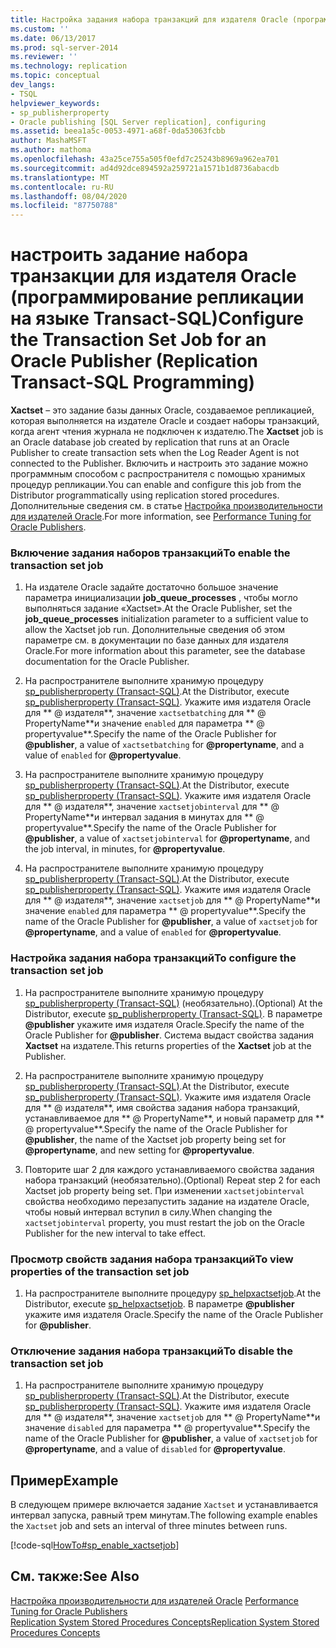 ```yaml
---
title: Настройка задания набора транзакций для издателя Oracle (программирование репликации на языке Transact-SQL) | Документация Майкрософт
ms.custom: ''
ms.date: 06/13/2017
ms.prod: sql-server-2014
ms.reviewer: ''
ms.technology: replication
ms.topic: conceptual
dev_langs:
- TSQL
helpviewer_keywords:
- sp_publisherproperty
- Oracle publishing [SQL Server replication], configuring
ms.assetid: beea1a5c-0053-4971-a68f-0da53063fcbb
author: MashaMSFT
ms.author: mathoma
ms.openlocfilehash: 43a25ce755a505f0efd7c25243b8969a962ea701
ms.sourcegitcommit: ad4d92dce894592a259721a1571b1d8736abacdb
ms.translationtype: MT
ms.contentlocale: ru-RU
ms.lasthandoff: 08/04/2020
ms.locfileid: "87750788"
---
```

# <a name="configure-the-transaction-set-job-for-an-oracle-publisher-replication-transact-sql-programming"></a><span data-ttu-id="bf9f5-102">настроить задание набора транзакции для издателя Oracle (программирование репликации на языке Transact-SQL)</span><span class="sxs-lookup"><span data-stu-id="bf9f5-102">Configure the Transaction Set Job for an Oracle Publisher (Replication Transact-SQL Programming)</span></span>
  <span data-ttu-id="bf9f5-103">**Xactset** – это задание базы данных Oracle, создаваемое репликацией, которая выполняется на издателе Oracle и создает наборы транзакций, когда агент чтения журнала не подключен к издателю.</span><span class="sxs-lookup"><span data-stu-id="bf9f5-103">The **Xactset** job is an Oracle database job created by replication that runs at an Oracle Publisher to create transaction sets when the Log Reader Agent is not connected to the Publisher.</span></span> <span data-ttu-id="bf9f5-104">Включить и настроить это задание можно программным способом с распространителя с помощью хранимых процедур репликации.</span><span class="sxs-lookup"><span data-stu-id="bf9f5-104">You can enable and configure this job from the Distributor programmatically using replication stored procedures.</span></span> <span data-ttu-id="bf9f5-105">Дополнительные сведения см. в статье [Настройка производительности для издателей Oracle](../non-sql/performance-tuning-for-oracle-publishers.md).</span><span class="sxs-lookup"><span data-stu-id="bf9f5-105">For more information, see [Performance Tuning for Oracle Publishers](../non-sql/performance-tuning-for-oracle-publishers.md).</span></span>  
  
### <a name="to-enable-the-transaction-set-job"></a><span data-ttu-id="bf9f5-106">Включение задания наборов транзакций</span><span class="sxs-lookup"><span data-stu-id="bf9f5-106">To enable the transaction set job</span></span>  
  
1.  <span data-ttu-id="bf9f5-107">На издателе Oracle задайте достаточно большое значение параметра инициализации **job_queue_processes** , чтобы могло выполняться задание «Xactset».</span><span class="sxs-lookup"><span data-stu-id="bf9f5-107">At the Oracle Publisher, set the **job_queue_processes** initialization parameter to a sufficient value to allow the Xactset job run.</span></span> <span data-ttu-id="bf9f5-108">Дополнительные сведения об этом параметре см. в документации по базе данных для издателя Oracle.</span><span class="sxs-lookup"><span data-stu-id="bf9f5-108">For more information about this parameter, see the database documentation for the Oracle Publisher.</span></span>  
  
2.  <span data-ttu-id="bf9f5-109">На распространителе выполните хранимую процедуру [sp_publisherproperty (Transact-SQL)](/sql/relational-databases/system-stored-procedures/sp-publisherproperty-transact-sql).</span><span class="sxs-lookup"><span data-stu-id="bf9f5-109">At the Distributor, execute [sp_publisherproperty &#40;Transact-SQL&#41;](/sql/relational-databases/system-stored-procedures/sp-publisherproperty-transact-sql).</span></span> <span data-ttu-id="bf9f5-110">Укажите имя издателя Oracle для \*\* \@ издателя**, значение `xactsetbatching` для \*\* \@ PropertyName**и значение `enabled` для параметра \*\* \@ propertyvalue\*\*.</span><span class="sxs-lookup"><span data-stu-id="bf9f5-110">Specify the name of the Oracle Publisher for **\@publisher**, a value of `xactsetbatching` for **\@propertyname**, and a value of `enabled` for **\@propertyvalue**.</span></span>  
  
3.  <span data-ttu-id="bf9f5-111">На распространителе выполните хранимую процедуру [sp_publisherproperty (Transact-SQL)](/sql/relational-databases/system-stored-procedures/sp-publisherproperty-transact-sql).</span><span class="sxs-lookup"><span data-stu-id="bf9f5-111">At the Distributor, execute [sp_publisherproperty &#40;Transact-SQL&#41;](/sql/relational-databases/system-stored-procedures/sp-publisherproperty-transact-sql).</span></span> <span data-ttu-id="bf9f5-112">Укажите имя издателя Oracle для \*\* \@ издателя**, значение `xactsetjobinterval` для \*\* \@ PropertyName**и интервал задания в минутах для \*\* \@ propertyvalue\*\*.</span><span class="sxs-lookup"><span data-stu-id="bf9f5-112">Specify the name of the Oracle Publisher for **\@publisher**, a value of `xactsetjobinterval` for **\@propertyname**, and the job interval, in minutes, for **\@propertyvalue**.</span></span>  
  
4.  <span data-ttu-id="bf9f5-113">На распространителе выполните хранимую процедуру [sp_publisherproperty (Transact-SQL)](/sql/relational-databases/system-stored-procedures/sp-publisherproperty-transact-sql).</span><span class="sxs-lookup"><span data-stu-id="bf9f5-113">At the Distributor, execute [sp_publisherproperty &#40;Transact-SQL&#41;](/sql/relational-databases/system-stored-procedures/sp-publisherproperty-transact-sql).</span></span> <span data-ttu-id="bf9f5-114">Укажите имя издателя Oracle для \*\* \@ издателя**, значение `xactsetjob` для \*\* \@ PropertyName**и значение `enabled` для параметра \*\* \@ propertyvalue\*\*.</span><span class="sxs-lookup"><span data-stu-id="bf9f5-114">Specify the name of the Oracle Publisher for **\@publisher**, a value of `xactsetjob` for **\@propertyname**, and a value of `enabled` for **\@propertyvalue**.</span></span>  
  
### <a name="to-configure-the-transaction-set-job"></a><span data-ttu-id="bf9f5-115">Настройка задания набора транзакций</span><span class="sxs-lookup"><span data-stu-id="bf9f5-115">To configure the transaction set job</span></span>  
  
1.  <span data-ttu-id="bf9f5-116">На распространителе выполните хранимую процедуру [sp_publisherproperty (Transact-SQL)](/sql/relational-databases/system-stored-procedures/sp-publisherproperty-transact-sql) (необязательно).</span><span class="sxs-lookup"><span data-stu-id="bf9f5-116">(Optional) At the Distributor, execute [sp_publisherproperty &#40;Transact-SQL&#41;](/sql/relational-databases/system-stored-procedures/sp-publisherproperty-transact-sql).</span></span> <span data-ttu-id="bf9f5-117">В параметре **\@publisher** укажите имя издателя Oracle.</span><span class="sxs-lookup"><span data-stu-id="bf9f5-117">Specify the name of the Oracle Publisher for **\@publisher**.</span></span> <span data-ttu-id="bf9f5-118">Система выдаст свойства задания **Xactset** на издателе.</span><span class="sxs-lookup"><span data-stu-id="bf9f5-118">This returns properties of the **Xactset** job at the Publisher.</span></span>  
  
2.  <span data-ttu-id="bf9f5-119">На распространителе выполните хранимую процедуру [sp_publisherproperty (Transact-SQL)](/sql/relational-databases/system-stored-procedures/sp-publisherproperty-transact-sql).</span><span class="sxs-lookup"><span data-stu-id="bf9f5-119">At the Distributor, execute [sp_publisherproperty &#40;Transact-SQL&#41;](/sql/relational-databases/system-stored-procedures/sp-publisherproperty-transact-sql).</span></span> <span data-ttu-id="bf9f5-120">Укажите имя издателя Oracle для \*\* \@ издателя**, имя свойства задания набора транзакций, устанавливаемое для \*\* \@ PropertyName**, и новый параметр для \*\* \@ propertyvalue\*\*.</span><span class="sxs-lookup"><span data-stu-id="bf9f5-120">Specify the name of the Oracle Publisher for **\@publisher**, the name of the Xactset job property being set for **\@propertyname**, and new setting for **\@propertyvalue**.</span></span>  
  
3.  <span data-ttu-id="bf9f5-121">Повторите шаг 2 для каждого устанавливаемого свойства задания набора транзакций (необязательно).</span><span class="sxs-lookup"><span data-stu-id="bf9f5-121">(Optional) Repeat step 2 for each Xactset job property being set.</span></span> <span data-ttu-id="bf9f5-122">При изменении `xactsetjobinterval` свойства необходимо перезапустить задание на издателе Oracle, чтобы новый интервал вступил в силу.</span><span class="sxs-lookup"><span data-stu-id="bf9f5-122">When changing the `xactsetjobinterval` property, you must restart the job on the Oracle Publisher for the new interval to take effect.</span></span>  
  
### <a name="to-view-properties-of-the-transaction-set-job"></a><span data-ttu-id="bf9f5-123">Просмотр свойств задания набора транзакций</span><span class="sxs-lookup"><span data-stu-id="bf9f5-123">To view properties of the transaction set job</span></span>  
  
1.  <span data-ttu-id="bf9f5-124">На распространителе выполните процедуру [sp_helpxactsetjob](/sql/relational-databases/system-stored-procedures/sp-helpxactsetjob-transact-sql).</span><span class="sxs-lookup"><span data-stu-id="bf9f5-124">At the Distributor, execute [sp_helpxactsetjob](/sql/relational-databases/system-stored-procedures/sp-helpxactsetjob-transact-sql).</span></span> <span data-ttu-id="bf9f5-125">В параметре **\@publisher** укажите имя издателя Oracle.</span><span class="sxs-lookup"><span data-stu-id="bf9f5-125">Specify the name of the Oracle Publisher for **\@publisher**.</span></span>  
  
### <a name="to-disable-the-transaction-set-job"></a><span data-ttu-id="bf9f5-126">Отключение задания набора транзакций</span><span class="sxs-lookup"><span data-stu-id="bf9f5-126">To disable the transaction set job</span></span>  
  
1.  <span data-ttu-id="bf9f5-127">На распространителе выполните хранимую процедуру [sp_publisherproperty (Transact-SQL)](/sql/relational-databases/system-stored-procedures/sp-publisherproperty-transact-sql).</span><span class="sxs-lookup"><span data-stu-id="bf9f5-127">At the Distributor, execute [sp_publisherproperty &#40;Transact-SQL&#41;](/sql/relational-databases/system-stored-procedures/sp-publisherproperty-transact-sql).</span></span> <span data-ttu-id="bf9f5-128">Укажите имя издателя Oracle для \*\* \@ издателя**, значение `xactsetjob` для \*\* \@ PropertyName**и значение `disabled` для параметра \*\* \@ propertyvalue\*\*.</span><span class="sxs-lookup"><span data-stu-id="bf9f5-128">Specify the name of the Oracle Publisher for **\@publisher**, a value of `xactsetjob` for **\@propertyname**, and a value of `disabled` for **\@propertyvalue**.</span></span>  
  
## <a name="example"></a><span data-ttu-id="bf9f5-129">Пример</span><span class="sxs-lookup"><span data-stu-id="bf9f5-129">Example</span></span>  
 <span data-ttu-id="bf9f5-130">В следующем примере включается задание `Xactset` и устанавливается интервал запуска, равный трем минутам.</span><span class="sxs-lookup"><span data-stu-id="bf9f5-130">The following example enables the `Xactset` job and sets an interval of three minutes between runs.</span></span>  
  
 [!code-sql[HowTo#sp_enable_xactsetjob](../../../snippets/tsql/SQL15/replication/howto/tsql/enablexactsetjob.sql#sp_enable_xactsetjob)]  
  
## <a name="see-also"></a><span data-ttu-id="bf9f5-131">См. также:</span><span class="sxs-lookup"><span data-stu-id="bf9f5-131">See Also</span></span>  
 <span data-ttu-id="bf9f5-132">[Настройка производительности для издателей Oracle](../non-sql/performance-tuning-for-oracle-publishers.md) </span><span class="sxs-lookup"><span data-stu-id="bf9f5-132">[Performance Tuning for Oracle Publishers](../non-sql/performance-tuning-for-oracle-publishers.md) </span></span>  
 [<span data-ttu-id="bf9f5-133">Replication System Stored Procedures Concepts</span><span class="sxs-lookup"><span data-stu-id="bf9f5-133">Replication System Stored Procedures Concepts</span></span>](../concepts/replication-system-stored-procedures-concepts.md)  
  
  
